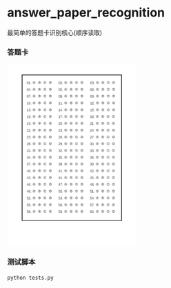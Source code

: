 # answer_paper_recognition
最简单的答题卡识别核心(顺序读取)

### 答题卡

<img src="https://github.com/NullYing/answer_paper_recognition/raw/master/%E7%AD%94%E9%A2%98%E5%8D%A1.png" width="300" hegiht="300" align=center />

### 测试脚本

```bash
python tests.py
```
